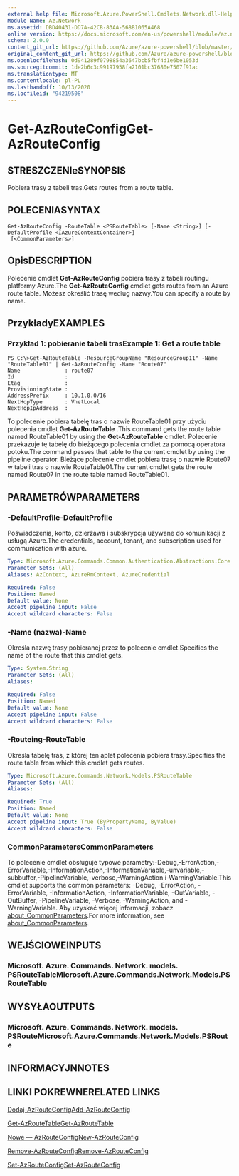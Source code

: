 ```yaml
---
external help file: Microsoft.Azure.PowerShell.Cmdlets.Network.dll-Help.xml
Module Name: Az.Network
ms.assetid: DBD40431-DD7A-42CB-83AA-568B1065A468
online version: https://docs.microsoft.com/en-us/powershell/module/az.network/get-azrouteconfig
schema: 2.0.0
content_git_url: https://github.com/Azure/azure-powershell/blob/master/src/Network/Network/help/Get-AzRouteConfig.md
original_content_git_url: https://github.com/Azure/azure-powershell/blob/master/src/Network/Network/help/Get-AzRouteConfig.md
ms.openlocfilehash: 0d941289f0798854a3647bcb5fbf4d1e6be1053d
ms.sourcegitcommit: 1de2b6c3c99197958fa2101bc37680e7507f91ac
ms.translationtype: MT
ms.contentlocale: pl-PL
ms.lasthandoff: 10/13/2020
ms.locfileid: "94219508"
---
```

# <span data-ttu-id="3e321-101">Get-AzRouteConfig</span><span class="sxs-lookup"><span data-stu-id="3e321-101">Get-AzRouteConfig</span></span>

## <span data-ttu-id="3e321-102">STRESZCZENIe</span><span class="sxs-lookup"><span data-stu-id="3e321-102">SYNOPSIS</span></span>
<span data-ttu-id="3e321-103">Pobiera trasy z tabeli tras.</span><span class="sxs-lookup"><span data-stu-id="3e321-103">Gets routes from a route table.</span></span>

## <span data-ttu-id="3e321-104">POLECENIA</span><span class="sxs-lookup"><span data-stu-id="3e321-104">SYNTAX</span></span>

```
Get-AzRouteConfig -RouteTable <PSRouteTable> [-Name <String>] [-DefaultProfile <IAzureContextContainer>]
 [<CommonParameters>]
```

## <span data-ttu-id="3e321-105">Opis</span><span class="sxs-lookup"><span data-stu-id="3e321-105">DESCRIPTION</span></span>
<span data-ttu-id="3e321-106">Polecenie cmdlet **Get-AzRouteConfig** pobiera trasy z tabeli routingu platformy Azure.</span><span class="sxs-lookup"><span data-stu-id="3e321-106">The **Get-AzRouteConfig** cmdlet gets routes from an Azure route table.</span></span>
<span data-ttu-id="3e321-107">Możesz określić trasę według nazwy.</span><span class="sxs-lookup"><span data-stu-id="3e321-107">You can specify a route by name.</span></span>

## <span data-ttu-id="3e321-108">Przykłady</span><span class="sxs-lookup"><span data-stu-id="3e321-108">EXAMPLES</span></span>

### <span data-ttu-id="3e321-109">Przykład 1: pobieranie tabeli tras</span><span class="sxs-lookup"><span data-stu-id="3e321-109">Example 1: Get a route table</span></span>
```
PS C:\>Get-AzRouteTable -ResourceGroupName "ResourceGroup11" -Name "RouteTable01" | Get-AzRouteConfig -Name "Route07"
Name              : route07
Id                : 
Etag              : 
ProvisioningState : 
AddressPrefix     : 10.1.0.0/16
NextHopType       : VnetLocal
NextHopIpAddress  :
```

<span data-ttu-id="3e321-110">To polecenie pobiera tabelę tras o nazwie RouteTable01 przy użyciu polecenia cmdlet **Get-AzRouteTable** .</span><span class="sxs-lookup"><span data-stu-id="3e321-110">This command gets the route table named RouteTable01 by using the **Get-AzRouteTable** cmdlet.</span></span>
<span data-ttu-id="3e321-111">Polecenie przekazuje tę tabelę do bieżącego polecenia cmdlet za pomocą operatora potoku.</span><span class="sxs-lookup"><span data-stu-id="3e321-111">The command passes that table to the current cmdlet by using the pipeline operator.</span></span>
<span data-ttu-id="3e321-112">Bieżące polecenie cmdlet pobiera trasę o nazwie Route07 w tabeli tras o nazwie RouteTable01.</span><span class="sxs-lookup"><span data-stu-id="3e321-112">The current cmdlet gets the route named Route07 in the route table named RouteTable01.</span></span>

## <span data-ttu-id="3e321-113">PARAMETRÓW</span><span class="sxs-lookup"><span data-stu-id="3e321-113">PARAMETERS</span></span>

### <span data-ttu-id="3e321-114">-DefaultProfile</span><span class="sxs-lookup"><span data-stu-id="3e321-114">-DefaultProfile</span></span>
<span data-ttu-id="3e321-115">Poświadczenia, konto, dzierżawa i subskrypcja używane do komunikacji z usługą Azure.</span><span class="sxs-lookup"><span data-stu-id="3e321-115">The credentials, account, tenant, and subscription used for communication with azure.</span></span>

```yaml
Type: Microsoft.Azure.Commands.Common.Authentication.Abstractions.Core.IAzureContextContainer
Parameter Sets: (All)
Aliases: AzContext, AzureRmContext, AzureCredential

Required: False
Position: Named
Default value: None
Accept pipeline input: False
Accept wildcard characters: False
```

### <span data-ttu-id="3e321-116">-Name (nazwa)</span><span class="sxs-lookup"><span data-stu-id="3e321-116">-Name</span></span>
<span data-ttu-id="3e321-117">Określa nazwę trasy pobieranej przez to polecenie cmdlet.</span><span class="sxs-lookup"><span data-stu-id="3e321-117">Specifies the name of the route that this cmdlet gets.</span></span>

```yaml
Type: System.String
Parameter Sets: (All)
Aliases:

Required: False
Position: Named
Default value: None
Accept pipeline input: False
Accept wildcard characters: False
```

### <span data-ttu-id="3e321-118">-Routeing</span><span class="sxs-lookup"><span data-stu-id="3e321-118">-RouteTable</span></span>
<span data-ttu-id="3e321-119">Określa tabelę tras, z której ten aplet polecenia pobiera trasy.</span><span class="sxs-lookup"><span data-stu-id="3e321-119">Specifies the route table from which this cmdlet gets routes.</span></span>

```yaml
Type: Microsoft.Azure.Commands.Network.Models.PSRouteTable
Parameter Sets: (All)
Aliases:

Required: True
Position: Named
Default value: None
Accept pipeline input: True (ByPropertyName, ByValue)
Accept wildcard characters: False
```

### <span data-ttu-id="3e321-120">CommonParameters</span><span class="sxs-lookup"><span data-stu-id="3e321-120">CommonParameters</span></span>
<span data-ttu-id="3e321-121">To polecenie cmdlet obsługuje typowe parametry:-Debug,-ErrorAction,-ErrorVariable,-InformationAction,-InformationVariable,-unvariable,-subbuffer,-PipelineVariable,-verbose,-WarningAction i-WarningVariable.</span><span class="sxs-lookup"><span data-stu-id="3e321-121">This cmdlet supports the common parameters: -Debug, -ErrorAction, -ErrorVariable, -InformationAction, -InformationVariable, -OutVariable, -OutBuffer, -PipelineVariable, -Verbose, -WarningAction, and -WarningVariable.</span></span> <span data-ttu-id="3e321-122">Aby uzyskać więcej informacji, zobacz [about_CommonParameters](http://go.microsoft.com/fwlink/?LinkID=113216).</span><span class="sxs-lookup"><span data-stu-id="3e321-122">For more information, see [about_CommonParameters](http://go.microsoft.com/fwlink/?LinkID=113216).</span></span>

## <span data-ttu-id="3e321-123">WEJŚCIOWE</span><span class="sxs-lookup"><span data-stu-id="3e321-123">INPUTS</span></span>

### <span data-ttu-id="3e321-124">Microsoft. Azure. Commands. Network. models. PSRouteTable</span><span class="sxs-lookup"><span data-stu-id="3e321-124">Microsoft.Azure.Commands.Network.Models.PSRouteTable</span></span>

## <span data-ttu-id="3e321-125">WYSYŁA</span><span class="sxs-lookup"><span data-stu-id="3e321-125">OUTPUTS</span></span>

### <span data-ttu-id="3e321-126">Microsoft. Azure. Commands. Network. models. PSRoute</span><span class="sxs-lookup"><span data-stu-id="3e321-126">Microsoft.Azure.Commands.Network.Models.PSRoute</span></span>

## <span data-ttu-id="3e321-127">INFORMACYJN</span><span class="sxs-lookup"><span data-stu-id="3e321-127">NOTES</span></span>

## <span data-ttu-id="3e321-128">LINKI POKREWNE</span><span class="sxs-lookup"><span data-stu-id="3e321-128">RELATED LINKS</span></span>

[<span data-ttu-id="3e321-129">Dodaj-AzRouteConfig</span><span class="sxs-lookup"><span data-stu-id="3e321-129">Add-AzRouteConfig</span></span>](./Add-AzRouteConfig.md)

[<span data-ttu-id="3e321-130">Get-AzRouteTable</span><span class="sxs-lookup"><span data-stu-id="3e321-130">Get-AzRouteTable</span></span>](./Get-AzRouteTable.md)

[<span data-ttu-id="3e321-131">Nowe — AzRouteConfig</span><span class="sxs-lookup"><span data-stu-id="3e321-131">New-AzRouteConfig</span></span>](./New-AzRouteConfig.md)

[<span data-ttu-id="3e321-132">Remove-AzRouteConfig</span><span class="sxs-lookup"><span data-stu-id="3e321-132">Remove-AzRouteConfig</span></span>](./Remove-AzRouteConfig.md)

[<span data-ttu-id="3e321-133">Set-AzRouteConfig</span><span class="sxs-lookup"><span data-stu-id="3e321-133">Set-AzRouteConfig</span></span>](./Set-AzRouteConfig.md)


